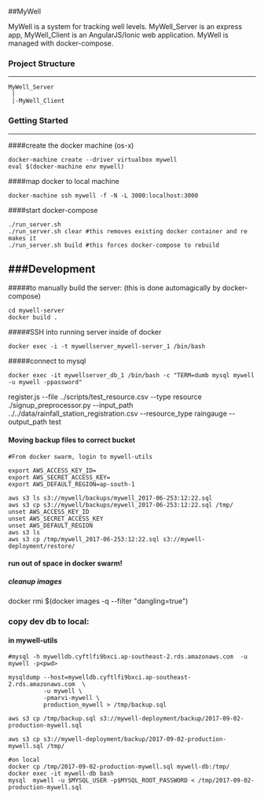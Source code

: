 ##MyWell

MyWell is a system for tracking well levels. MyWell_Server is an express app, MyWell_Client is an AngularJS/Ionic web application.
MyWell is managed with docker-compose.

### Project Structure
---

```
MyWell_Server
 |
 |-MyWell_Client

```

### Getting Started
---
####create the docker machine (os-x)
```
docker-machine create --driver virtualbox mywell
eval $(docker-machine env mywell)
```

####map docker to local machine
```
docker-machine ssh mywell -f -N -L 3000:localhost:3000
```

####start docker-compose
```
./run_server.sh
./run_server.sh clear #this removes existing docker container and re makes it
./run_server.sh build #this forces docker-compose to rebuild
```

###Development
---

#####to manually build the server: (this is done automagically by docker-compose)
```
cd mywell-server
docker build .
```

#####SSH into running server inside of docker
```
docker exec -i -t mywellserver_mywell-server_1 /bin/bash
```

#####connect to mysql
```
docker exec -it mywellserver_db_1 /bin/bash -c "TERM=dumb mysql mywell -u mywell -ppassword"
```




register.js --file ../scripts/test_resource.csv --type resource
./signup_preprocessor.py --input_path ../../data/rainfall_station_registration.csv  --resource_type raingauge --output_path test



#### Moving backup files to correct bucket
```
#From docker swarm, login to mywell-utils

export AWS_ACCESS_KEY_ID=
export AWS_SECRET_ACCESS_KEY=
export AWS_DEFAULT_REGION=ap-south-1

aws s3 ls s3://mywell/backups/mywell_2017-06-253:12:22.sql
aws s3 cp s3://mywell/backups/mywell_2017-06-253:12:22.sql /tmp/
unset AWS_ACCESS_KEY_ID
unset AWS_SECRET_ACCESS_KEY
unset AWS_DEFAULT_REGION
aws s3 ls
aws s3 cp /tmp/mywell_2017-06-253:12:22.sql s3://mywell-deployment/restore/
```



#### run out of space in docker swarm!

##### cleanup images
docker rmi $(docker images -q --filter "dangling=true")



### copy dev db to local:

#### in mywell-utils
```
#mysql -h mywelldb.cyftlfi9bxci.ap-southeast-2.rds.amazonaws.com  -u mywell -p<pwd>

mysqldump --host=mywelldb.cyftlfi9bxci.ap-southeast-2.rds.amazonaws.com  \
          -u mywell \
          -pmarvi-mywell \
          production_mywell > /tmp/backup.sql

aws s3 cp /tmp/backup.sql s3://mywell-deployment/backup/2017-09-02-production-mywell.sql

aws s3 cp s3://mywell-deployment/backup/2017-09-02-production-mywell.sql /tmp/

#on local
docker cp /tmp/2017-09-02-production-mywell.sql mywell-db:/tmp/
docker exec -it mywell-db bash
mysql  mywell -u $MYSQL_USER -p$MYSQL_ROOT_PASSWORD < /tmp/2017-09-02-production-mywell.sql
```
